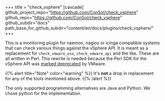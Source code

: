 +++
title = "check_vsphere"
[cascade]
github_project_repo="https://github.com/ConSol/check_vsphere"
github_repo="https://github.com/ConSol/check_vsphere"
github_subdir="docs"
path_base_for_github_subdir="content/en/docs/plugins/check_vsphere/"
+++

This is a monitoring plugin for naemon, nagios or icinga compatible systems that
can check various things against the vSphere API. It is meant as a replacement
for `check_vmware_esx`, `check_vmware_api` and the like. These are all written
in Perl. This rewrite is needed because the Perl SDK for the vSphere API was
[marked deprecated](https://developer.vmware.com/sdks) by VMware.

{{% alert title="Note" color="warning" %}}
It's **not** a drop in replacement for any of the tools mentioned above.
{{% /alert %}}

The only supported programming alternatives are Java and Python. We chose python
for the implementation.
